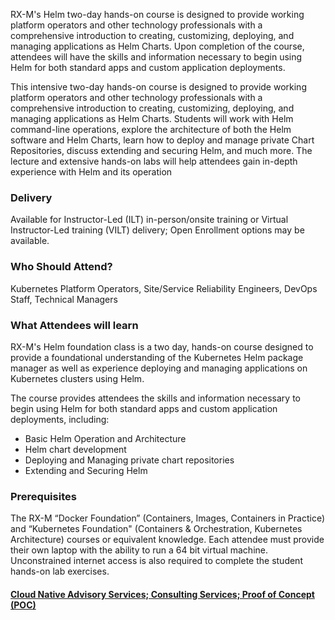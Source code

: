 <!-- Helm Foundation -->

RX-M's Helm two-day hands-on course is designed to provide working platform operators and other technology professionals with a comprehensive introduction to creating, customizing, deploying, and managing applications as Helm Charts. Upon completion of the course, attendees will have the skills and information necessary to begin using Helm for both standard apps and custom application deployments.

This intensive two-day hands-on course is designed to provide working platform operators and other technology professionals with a comprehensive introduction to creating, customizing, deploying, and managing applications as Helm Charts. Students will work with Helm command-line operations, explore the architecture of both the Helm software and Helm Charts, learn how to deploy and manage private Chart Repositories, discuss extending and securing Helm, and much more. The lecture and extensive hands-on labs will help attendees gain in-depth experience with Helm and its operation


### Delivery

Available for Instructor-Led (ILT) in-person/onsite training or Virtual Instructor-Led training (VILT) delivery; Open Enrollment options may be available.


### Who Should Attend?

Kubernetes Platform Operators, Site/Service Reliability Engineers, DevOps Staff, Technical Managers


### What Attendees will learn

RX-M's Helm foundation class is a two day, hands-on course designed to provide a foundational understanding of the Kubernetes Helm package manager as well as experience deploying and managing applications on Kubernetes clusters using Helm.

The course provides attendees the skills and information necessary to begin using Helm for both standard apps and custom application deployments, including:

- Basic Helm Operation and Architecture
- Helm chart development
- Deploying and Managing private chart repositories
- Extending and Securing Helm


### Prerequisites

The RX-M “Docker Foundation” (Containers, Images, Containers in Practice)  and “Kubernetes Foundation" (Containers & Orchestration, Kubernetes Architecture) courses or equivalent knowledge. Each attendee must provide their own laptop with the ability to run a 64 bit virtual machine. Unconstrained internet access is also required to complete the student hands-on lab exercises.


#### [Cloud Native Advisory Services; Consulting Services; Proof of Concept (POC)](https://rx-m.com/cloud-native-consulting/)
